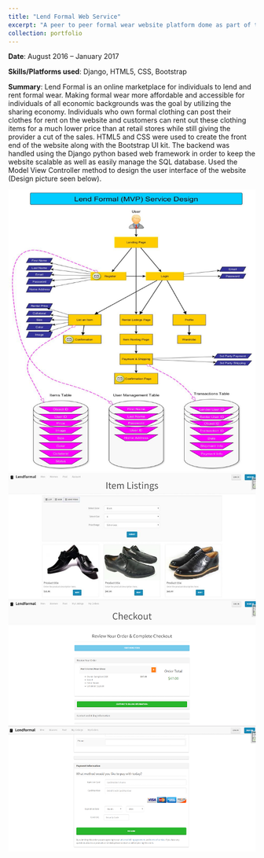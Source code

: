 ```yaml
---
title: "Lend Formal Web Service"
excerpt: "A peer to peer formal wear website platform dome as part of the Idea to Prototype program at Georgia Tech. <br/><img src='/images/LFLanding.jpeg'>"
collection: portfolio
---
```


**Date**: August 2016 – January 2017

**Skills/Platforms used**: Django, HTML5, CSS, Bootstrap 

**Summary**: Lend Formal is an online marketplace for individuals to lend and rent formal wear. Making formal wear more affordable and accessible for individuals of all economic backgrounds was the goal by utilizing the sharing economy. Individuals who own formal clothing can post their clothes for rent on the website and customers can rent out these clothing items for a much lower price than at retail stores while still giving the provider a cut of the sales. HTML5 and CSS were used to create the front end of the website along with the Bootstrap UI kit. The backend was handled using the Django python based web framework in order to keep the website scalable as well as easily manage the SQL database. Used the Model View Controller method to design the user interface of the website (Design picture seen below). 

![Website Design](/images/LFServiceDesign.png)
![Item Listings](/images/LFListing.jpeg)
![Checkout](/images/LFCheckout.png)
![Payment](/images/LFPayment.png)



